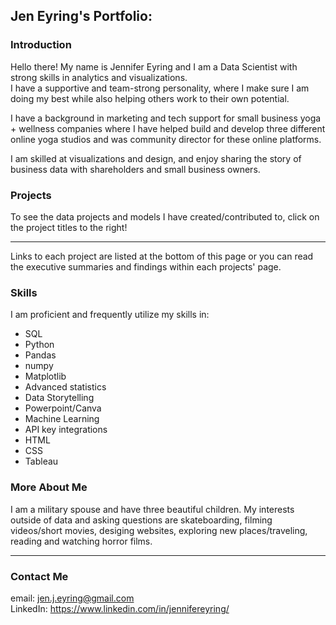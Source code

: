 ## Jen Eyring's Portfolio:

### Introduction

Hello there!
My name is Jennifer Eyring and I am a Data Scientist with strong skills in analytics and visualizations.  
I have a supportive and team-strong personality, where I make sure I am doing my best while also helping others work to their own potential.

I have a background in marketing and tech support for small business yoga + wellness companies
where I have helped build and develop three different online yoga studios and was community director for these online platforms. 

I am skilled at visualizations and design, and enjoy sharing the story of business data with 
shareholders and small business owners. 

### Projects

To see the data projects and models I have created/contributed to, click on the project titles to the right!
___

Links to each project are listed at the bottom of this page or you can read the executive summaries and findings within each projects' page.

### Skills

I am proficient and frequently utilize my skills in:
- SQL
- Python
- Pandas
- numpy
- Matplotlib
- Advanced statistics
- Data Storytelling
- Powerpoint/Canva
- Machine Learning
- API key integrations
- HTML
- CSS
- Tableau

### More About Me

I am a military spouse and have three beautiful children. My interests outside of data and asking questions are skateboarding, 
filming videos/short movies, desiging websites, exploring new places/traveling, reading and watching horror films.
___

### Contact Me

email: jen.j.eyring@gmail.com
<br>
LinkedIn: https://www.linkedin.com/in/jennifereyring/

